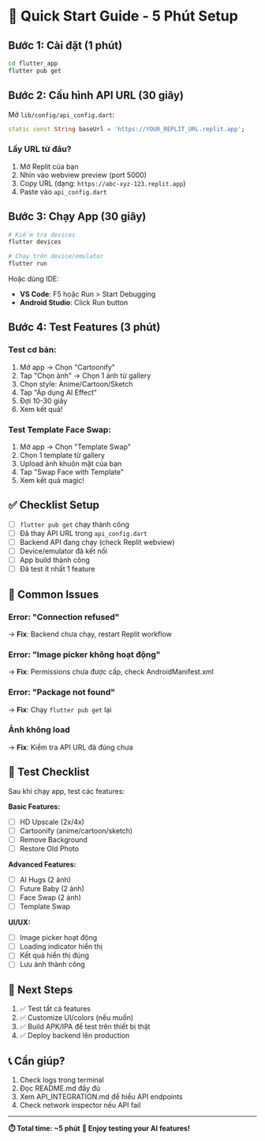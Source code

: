 # 🚀 Quick Start Guide - 5 Phút Setup

## Bước 1: Cài đặt (1 phút)

```bash
cd flutter_app
flutter pub get
```

## Bước 2: Cấu hình API URL (30 giây)

Mở `lib/config/api_config.dart`:

```dart
static const String baseUrl = 'https://YOUR_REPLIT_URL.replit.app';
```

### Lấy URL từ đâu?
1. Mở Replit của bạn
2. Nhìn vào webview preview (port 5000)
3. Copy URL (dạng: `https://abc-xyz-123.replit.app`)
4. Paste vào `api_config.dart`

## Bước 3: Chạy App (30 giây)

```bash
# Kiểm tra devices
flutter devices

# Chạy trên device/emulator
flutter run
```

Hoặc dùng IDE:
- **VS Code**: F5 hoặc Run > Start Debugging
- **Android Studio**: Click Run button

## Bước 4: Test Features (3 phút)

### Test cơ bản:
1. Mở app → Chọn "Cartoonify"
2. Tap "Chọn ảnh" → Chọn 1 ảnh từ gallery
3. Chọn style: Anime/Cartoon/Sketch
4. Tap "Áp dụng AI Effect"
5. Đợi 10-30 giây
6. Xem kết quả!

### Test Template Face Swap:
1. Mở app → Chọn "Template Swap"
2. Chọn 1 template từ gallery
3. Upload ảnh khuôn mặt của bạn
4. Tap "Swap Face with Template"
5. Xem kết quả magic!

## ✅ Checklist Setup

- [ ] `flutter pub get` chạy thành công
- [ ] Đã thay API URL trong `api_config.dart`
- [ ] Backend API đang chạy (check Replit webview)
- [ ] Device/emulator đã kết nối
- [ ] App build thành công
- [ ] Đã test ít nhất 1 feature

## 🐛 Common Issues

### Error: "Connection refused"
→ **Fix**: Backend chưa chạy, restart Replit workflow

### Error: "Image picker không hoạt động"
→ **Fix**: Permissions chưa được cấp, check AndroidManifest.xml

### Error: "Package not found"
→ **Fix**: Chạy `flutter pub get` lại

### Ảnh không load
→ **Fix**: Kiểm tra API URL đã đúng chưa

## 📱 Test Checklist

Sau khi chạy app, test các features:

**Basic Features:**
- [ ] HD Upscale (2x/4x)
- [ ] Cartoonify (anime/cartoon/sketch)
- [ ] Remove Background
- [ ] Restore Old Photo

**Advanced Features:**
- [ ] AI Hugs (2 ảnh)
- [ ] Future Baby (2 ảnh)
- [ ] Face Swap (2 ảnh)
- [ ] Template Swap

**UI/UX:**
- [ ] Image picker hoạt động
- [ ] Loading indicator hiển thị
- [ ] Kết quả hiển thị đúng
- [ ] Lưu ảnh thành công

## 🎯 Next Steps

1. ✅ Test tất cả features
2. ✅ Customize UI/colors (nếu muốn)
3. ✅ Build APK/IPA để test trên thiết bị thật
4. ✅ Deploy backend lên production

## 📞 Cần giúp?

1. Check logs trong terminal
2. Đọc README.md đầy đủ
3. Xem API_INTEGRATION.md để hiểu API endpoints
4. Check network inspector nếu API fail

---

**⏱️ Total time: ~5 phút**
**🎉 Enjoy testing your AI features!**
